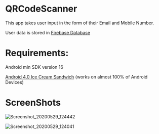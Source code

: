# QRCodeScanner

This app takes user input in the form of their Email and Mobile Number.

User data is stored in [Firebase Database](https://en.wikipedia.org/wiki/Firebase)

# Requirements:

Android min SDK version 16

[Android 4.0 Ice Cream Sandwich](https://en.wikipedia.org/wiki/Android_Ice_Cream_Sandwich)  (works on almost 100% of Android Devices)


# ScreenShots



![Screenshot_20200529_124442](https://user-images.githubusercontent.com/56410037/83233487-65a54c00-a1ac-11ea-8e34-b10ee7cca052.jpg)

![Screenshot_20200529_124041](https://user-images.githubusercontent.com/56410037/83233481-6342f200-a1ac-11ea-9243-2b6ddc6b6691.jpg)
